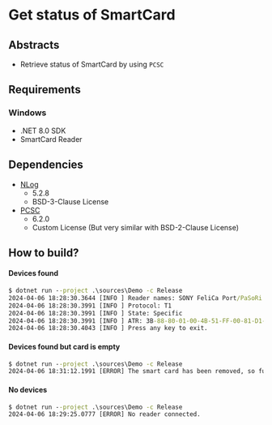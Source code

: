 # Get status of SmartCard

## Abstracts

* Retrieve status of SmartCard by using `PCSC`

## Requirements

### Windows

* .NET 8.0 SDK
* SmartCard Reader

## Dependencies

* [NLog](https://github.com/NLog/NLog)
  * 5.2.8
  * BSD-3-Clause License
* [PCSC](https://github.com/danm-de/pcsc-sharp)
  * 6.2.0
  * Custom License (But very similar with BSD-2-Clause License)

## How to build?

#### Devices found

````bat
$ dotnet run --project .\sources\Demo -c Release
2024-04-06 18:28:30.3644 [INFO ] Reader names: SONY FeliCa Port/PaSoRi 4.0 0 
2024-04-06 18:28:30.3991 [INFO ] Protocol: T1 
2024-04-06 18:28:30.3991 [INFO ] State: Specific
2024-04-06 18:28:30.3991 [INFO ] ATR: 3B-88-80-01-00-4B-51-FF-00-81-D1-00-BC
2024-04-06 18:28:30.4043 [INFO ] Press any key to exit.
````

#### Devices found but card is empty

````bat
$ dotnet run --project .\sources\Demo -c Release
2024-04-06 18:31:12.1991 [ERROR] The smart card has been removed, so further communication is not possible.
````

#### No devices

````bat
$ dotnet run --project .\sources\Demo -c Release
2024-04-06 18:29:25.0777 [ERROR] No reader connected. 
````